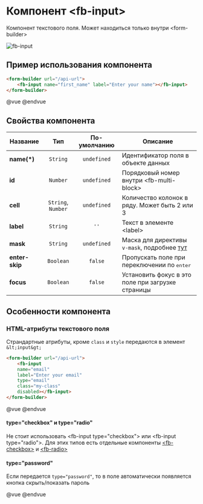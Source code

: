 # Компонент &lt;fb-input&gt;

Компонент текстового поля. Может находиться только внутри &lt;form-builder&gt;

![fb-input](https://storage.googleapis.com/static.awes.io/docs/fb-input.gif)


## Пример использования компонента

```html
<form-builder url="/api-url">
    <fb-input name="first_name" label="Enter your name"></fb-input>
</form-builder>
```
@vue
<form-builder url="/api-url">
    <fb-input name="first_name" label="Enter your name"></fb-input>
</form-builder>
@endvue


## Свойства компонента

| Название            | Тип                | По-умолчанию        | Описание                                          |
|---------------------|:------------------:|:-------------------:|---------------------------------------------------|
| **name(*)**         | `String`           | `undefined`         | Идентификатор поля в объекте данных               |
| **id**              | `Number`           | `undefined`         | Порядковый номер внутри &lt;fb-multi-block&gt;    |
| **cell**            | `String`, `Number` | `undefined`         | Количество колонок в ряду. Может быть 2 или 3     |
| **label**           | `String`           | `''`                | Текст в элементе &lt;label&gt;                    |
| **mask**            | `String`           | `undefined`         | Маска для директивы `v-mask`, подробнее [тут](https://github.com/vuejs-tips/vue-the-mask#tokens) |
| **enter-skip**      | `Boolean`          | `false`             | Пропускать поле при переключении по <kbd>enter</kbd> |
| **focus**           | `Boolean`          | `false`             | Установить фокус в это поле при загрузке страницы |


## Особенности компонента

### HTML-атрибуты текстового поля

Страндартные атрибуты, кроме `class` и `style` передаются в элемент `&lt;input&gt;`

```html
<form-builder url="/api-url">
    <fb-input
    name="email"
    label="Enter your email"
    type="email"
    class="my-class"
    disabled></fb-input>
</form-builder>
```
@vue
<form-builder url="/api-url">
    <fb-input name="email" label="Enter your email" type="email" class="my-class" disabled></fb-input>
</form-builder>
@endvue

#### type="checkbox" и type="radio"

Не стоит использовать &lt;fb-input type="checkbox"&gt; или &lt;fb-input type="radio"&gt;. Для этих типов есть отдельные компоненты [&lt;fb-checkbox&gt;](./fb-checkbox.md) и [&lt;fb-radio&gt;](./fb-radio.md)

#### type="password"

Если передается `type="password"`, то в поле автоматически появляется кнопка скрыть/показать пароль

@vue
<form-builder url="/api-url">
    <fb-input name="password" label="Enter your password" type="password"></fb-input>
</form-builder>
@endvue
